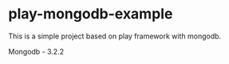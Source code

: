 # play-mongodb-example
This is a simple project based on play framework with mongodb.

Mongodb - 3.2.2
